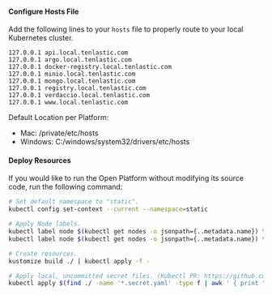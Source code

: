 #### Configure Hosts File

Add the following lines to your `hosts` file to properly route to your local Kubernetes cluster.

```
127.0.0.1 api.local.tenlastic.com
127.0.0.1 argo.local.tenlastic.com
127.0.0.1 docker-registry.local.tenlastic.com
127.0.0.1 minio.local.tenlastic.com
127.0.0.1 mongo.local.tenlastic.com
127.0.0.1 registry.local.tenlastic.com
127.0.0.1 verdaccio.local.tenlastic.com
127.0.0.1 www.local.tenlastic.com
```

Default Location per Platform:

- Mac: /private/etc/hosts
- Windows: C:/windows/system32/drivers/etc/hosts

#### Deploy Resources

If you would like to run the Open Platform without modifying its source code, run the following command:

```bash
# Set default namespace to "static".
kubectl config set-context --current --namespace=static

# Apply Node labels.
kubectl label node $(kubectl get nodes -o jsonpath={..metadata.name}) tenlastic.com/high-priority=true
kubectl label node $(kubectl get nodes -o jsonpath={..metadata.name}) tenlastic.com/low-priority=true

# Create resources.
kustomize build ./ | kubectl apply -f -

# Apply local, uncommitted secret files. (Kubectl PR: https://github.com/kubernetes/kubernetes/pull/102265)
kubectl apply $(find ./ -name '*.secret.yaml' -type f | awk ' { print " -f " $1 } ')
```
